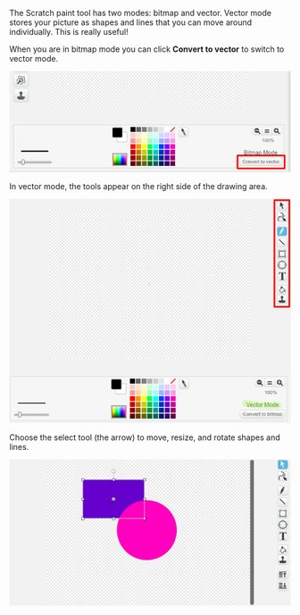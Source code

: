The Scratch paint tool has two modes: bitmap and vector. Vector mode stores your picture as shapes and lines that you can move around individually. This is really useful!

When you are in bitmap mode you can click **Convert to vector** to switch to vector mode. 

![screenshot](images/vector-mode-button.png)

In vector mode, the tools appear on the right side of the drawing area. 

![screenshot](images/vector-mode-tools.png)

Choose the select tool (the arrow) to move, resize, and rotate shapes and lines. 

![screenshot](images/vector-mode-move.png)
